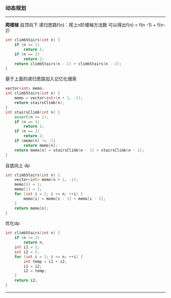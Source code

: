 ### 动态规划
--------

**爬楼梯**
自顶向下 递归思路f(n)：爬上n阶楼梯方法数 可以得出f(n) = f(n -1) + f(n-2)
```c++
int climbStairs(int n) {
    if (n == 1)
        return 1;
    if (n == 2)
        return 2;
    return climbStairs(n - 1) + climbStairs(n - 2);
}
```
基于上面的递归思路加入记忆化搜索

```c++
vector<int> memo;
int climbStairs(int n) {
    memo = vector<int>(n + 1, -1);
    return stairsClimb(n);
}
int stairsClimb(int n) {
    assert(n >= 1);
    if (n == 1)
        return 1;
    if (n == 2)
        return 2;
    if (memo[n] != -1)
        return memo[n];
    return memo[n] = stairsClimb(n - 1) + stairsClimb(n - 2);
}
```

自底向上 dp
```c++
int climbStairs(int n) {
    vector<int> memo(n + 1, -1);
    memo[0] = 1;
    memo[1] = 1;
    for (int i = 2; i <= n; ++i) {
        memo[i] = memo[i - 1] + memo[i - 2];
    }
    return memo[n];
}
```

优化dp
```c++
int climbStairs(int n) {
    if (n <= 2)
        return n;
    int i1 = 1;
    int i2 = 2;
    for (int i = 3; i <= n; ++i) {
        int temp = i1 + i2;
        i1 = i2;
        i2 = temp;
    }
    return i2;
}
```
--------



